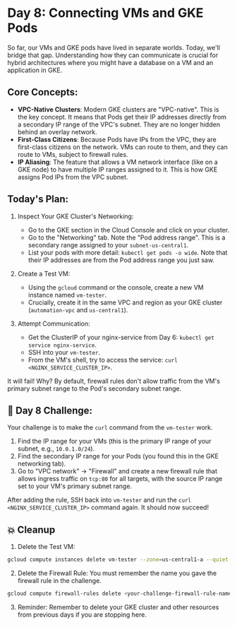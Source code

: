 # Day 8: Connecting VMs and GKE Pods
So far, our VMs and GKE pods have lived in separate worlds. Today, we'll bridge that gap. Understanding how they can communicate is crucial for hybrid architectures where you might have a database on a VM and an application in GKE.

## Core Concepts:
* **VPC-Native Clusters**: Modern GKE clusters are "VPC-native". This is the key concept. It means that Pods get their IP addresses directly from a secondary IP range of the VPC's subnet. They are no longer hidden behind an overlay network.
* **First-Class Citizens**: Because Pods have IPs from the VPC, they are first-class citizens on the network. VMs can route to them, and they can route to VMs, subject to firewall rules.
* **IP Aliasing**: The feature that allows a VM network interface (like on a GKE node) to have multiple IP ranges assigned to it. This is how GKE assigns Pod IPs from the VPC subnet.

## Today's Plan:
1. Inspect Your GKE Cluster's Networking:
    * Go to the GKE section in the Cloud Console and click on your cluster.
    * Go to the "Networking" tab. Note the "Pod address range". This is a secondary range assigned to your `subnet-us-central1`.
    * List your pods with more detail: `kubectl get pods -o wide`. Note that their IP addresses are from the Pod address range you just saw.

2. Create a Test VM:
    * Using the `gcloud` command or the console, create a new VM instance named `vm-tester`.
    * Crucially, create it in the same VPC and region as your GKE cluster (`automation-vpc` and `us-central1`).

3. Attempt Communication:
    * Get the ClusterIP of your nginx-service from Day 6: `kubectl get service nginx-service`.
    * SSH into your `vm-tester`.
    * From the VM's shell, try to access the service: `curl <NGINX_SERVICE_CLUSTER_IP>`.

It will fail! Why? By default, firewall rules don't allow traffic from the VM's primary subnet range to the Pod's secondary subnet range.

## 🧠 Day 8 Challenge:
Your challenge is to make the `curl` command from the `vm-tester` work.

1. Find the IP range for your VMs (this is the primary IP range of your subnet, e.g., `10.0.1.0/24`).
2. Find the secondary IP range for your Pods (you found this in the GKE networking tab).
3. Go to "VPC network" -> "Firewall" and create a new firewall rule that allows ingress traffic on `tcp:80` for all targets, with the source IP range set to your VM's primary subnet range.

After adding the rule, SSH back into `vm-tester` and run the `curl <NGINX_SERVICE_CLUSTER_IP>` command again. It should now succeed!

## 💥 Cleanup
1. Delete the Test VM:
```sh
gcloud compute instances delete vm-tester --zone=us-central1-a --quiet
```
2. Delete the Firewall Rule: You must remember the name you gave the firewall rule in the challenge.
```sh
gcloud compute firewall-rules delete <your-challenge-firewall-rule-name> --quiet
```
3. Reminder: Remember to delete your GKE cluster and other resources from previous days if you are stopping here.